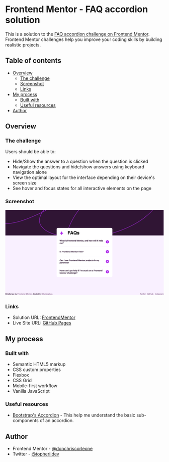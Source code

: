 # Frontend Mentor - FAQ accordion solution

This is a solution to the [FAQ accordion challenge on Frontend Mentor](https://www.frontendmentor.io/challenges/faq-accordion-wyfFdeBwBz). Frontend Mentor challenges help you improve your coding skills by building realistic projects. 

## Table of contents

- [Overview](#overview)
  - [The challenge](#the-challenge)
  - [Screenshot](#screenshot)
  - [Links](#links)
- [My process](#my-process)
  - [Built with](#built-with)
  - [Useful resources](#useful-resources)
- [Author](#author)

## Overview

### The challenge

Users should be able to:

- Hide/Show the answer to a question when the question is clicked
- Navigate the questions and hide/show answers using keyboard navigation alone
- View the optimal layout for the interface depending on their device's screen size
- See hover and focus states for all interactive elements on the page

### Screenshot

![](./screenshot.png)

### Links

- Solution URL: [FrontendMentor](https://www.frontendmentor.io/solutions/mobile-first-approach-using-plain-css-and-javascript-dOs_2icXqE)
- Live Site URL: [GitHub Pages](https://donchriscorleone.github.io/faq-accordion-name)

## My process

### Built with

- Semantic HTML5 markup
- CSS custom properties
- Flexbox
- CSS Grid
- Mobile-first workflow
- Vanilla JavaScript

### Useful resources

- [Bootstrap's Accordion](https://getbootstrap.com/docs/5.0/components/accordion/) - This help me understand the basic sub-components of an accordion.

## Author

- Frontend Mentor - [@donchriscorleone](https://www.frontendmentor.io/profile/donchriscorleone)
- Twitter - [@topheriidev](https://twitter.com/topheriidev)
